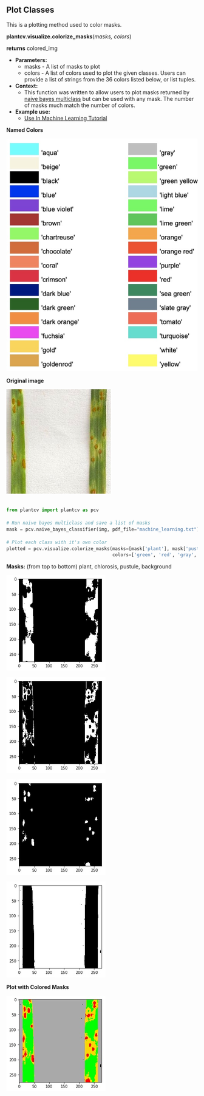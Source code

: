 ## Plot Classes 

This is a plotting method used to color masks.

**plantcv.visualize.colorize_masks**(*masks, colors*)

**returns** colored_img

- **Parameters:**
    - masks - A list of masks to plot
    - colors - A list of colors used to plot the given classes. Users can provide a list of strings from the 36 colors listed below, or list tuples.
- **Context:**
    - This function was written to allow users to plot masks returned by [naive bayes multiclass](naive_bayes_multiclass.md) but can be used with any mask. 
    The number of masks much match the number of colors. 
- **Example use:**
    - [Use In Machine Learning Tutorial](machine_learning_tutorial.md)

**Named Colors**

![Screenshot](img/documentation_images/plot_classes/available_colors.jpg)

**Original image**

![Screenshot](img/tutorial_images/machine_learning/color_image.jpg) 

```python

from plantcv import plantcv as pcv

# Run naive bayes multiclass and save a list of masks 
mask = pcv.naive_bayes_classifier(img, pdf_file="machine_learning.txt")

# Plot each class with it's own color 
plotted = pcv.visualize.colorize_masks(masks=[mask['plant'], mask['pustule'], mask['background'], mask['chlorosis']], 
                                       colors=['green', 'red', 'gray', 'gold'])
```

**Masks:** (from top to bottom) plant, chlorosis, pustule, background

![Screenshot](img/documentation_images/plot_classes/plant.jpg)

![Screenshot](img/documentation_images/plot_classes/chlorosis.jpg)

![Screenshot](img/documentation_images/plot_classes/pustule.jpg)

![Screenshot](img/documentation_images/plot_classes/background.jpg)


**Plot with Colored Masks**

![Screenshot](img/documentation_images/plot_classes/colored_classes.jpg)

